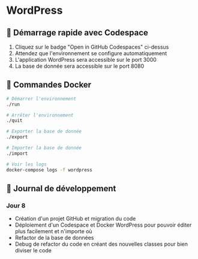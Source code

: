# WordPress

## 🚀 Démarrage rapide avec Codespace

1. Cliquez sur le badge "Open in GitHub Codespaces" ci-dessus
2. Attendez que l'environnement se configure automatiquement
3. L'application WordPress sera accessible sur le port 3000
4. La base de donnée sera accessible sur le port 8080

## 🐳 Commandes Docker

```bash
# Démarrer l'environnement
./run

# Arrêter l'environnement
./quit

# Exporter la base de donnée
./export

# Importer la base de donnée
./import

# Voir les logs
docker-compose logs -f wordpress
```

## 📝 Journal de développement

### Jour 8
- Création d'un projet GitHub et migration du code
- Déploiement d'un Codespace et Docker WordPress pour pouvoir éditer plus facilement et n'importe où
- Refactor de la base de données
- Debug de refactor du code en créant des nouvelles classes pour bien diviser le code